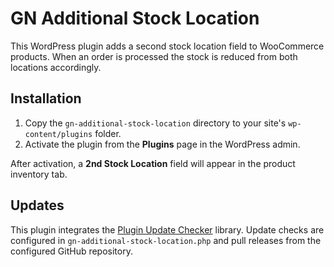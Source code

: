 # GN Additional Stock Location

This WordPress plugin adds a second stock location field to WooCommerce products. When an order is processed the stock is reduced from both locations accordingly.

## Installation

1. Copy the `gn-additional-stock-location` directory to your site's `wp-content/plugins` folder.
2. Activate the plugin from the **Plugins** page in the WordPress admin.

After activation, a **2nd Stock Location** field will appear in the product inventory tab.

## Updates

This plugin integrates the [Plugin Update Checker](https://github.com/YahnisElsts/plugin-update-checker) library. Update checks are configured in `gn-additional-stock-location.php` and pull releases from the configured GitHub repository.
